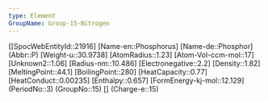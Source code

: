 ```yaml
---
type: Element
GroupName: Group-15-Nitrogen
---
```

[[SpocWebEntityId::21916]
[Name-en::Phosphorus]
[Name-de::Phosphor]
(Abbr::P)
[Weight-u::30.9738]
[AtomRadius::1.23]
[Atom-Vol-ccm-mol::17]
[Unknown2::1.06]
[Radius-nm::10.486]
[Electronegative::2.2]
[Density::1.82]
[MeltingPoint::44.1]
[BoilingPoint::280]
[HeatCapacity::0.77]
[HeatConduct::0.00235]
[Enthalpy::0.657]
[FormEnergy-kj-mol::12.129]
(PeriodNo::3)
(GroupNo::15)
[]
(Charge-e::15)

